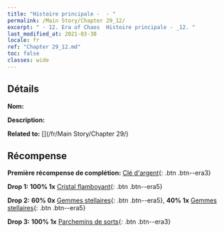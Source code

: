 ```yaml
---
title: "Histoire principale -  - "
permalink: /Main Story/Chapter 29_12/
excerpt: " - 12. Era of Chaos  Histoire principale - _12. "
last_modified_at: 2021-03-30
locale: fr
ref: "Chapter 29_12.md"
toc: false
classes: wide
---
```


## Détails

 **Nom:** 

 **Description:** 

 **Related to:** [](/fr/Main Story/Chapter 29/)

## Récompense

 **Première récompense de complétion:** [Clé d'argent](/fr/Items/con_693/){: .btn .btn--era3}

 **Drop 1:** **100% 1x** [Cristal flamboyant](/fr/Items/mat_101/){: .btn .btn--era5}

 **Drop 2:** **60% 0x** [Gemmes stellaires](/fr/Items/mat_93/){: .btn .btn--era5}, **40% 1x** [Gemmes stellaires](/fr/Items/mat_93/){: .btn .btn--era5}

 **Drop 3:** **100% 1x** [Parchemins de sorts](/fr/Items/con_694/){: .btn .btn--era3}

